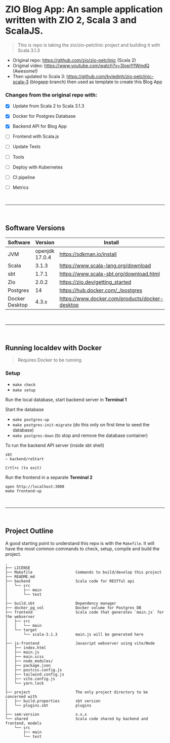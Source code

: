 # ZIO Blog App: An sample application written with ZIO 2, Scala 3 and ScalaJS.

> This is repo is taking the zio/zio-petclinic project and building it with Scala 3.1.3

- Original repo: https://github.com/zio/zio-petclinic (Scala 2)
- Original video: https://www.youtube.com/watch?v=3lopiYfWmdQ (Awesome!)
- Then updated to Scala 3: https://github.com/kyledinh/zio-petclinic-scala-3 (blogapp branch) then used as template to create this Blog App

### Changes from the original repo with:

- [x] Update from Scala 2 to Scala 3.1.3
- [x] Docker for Postgres Database
- [x] Backend API for Blog App
- [ ] Frontend with Scala.js
- [ ] Update Tests
- [ ] Tools 
- [ ] Deploy with Kubernetes 
- [ ] CI pipeline
- [ ] Metrics


<br><hr><br>

## Software Versions 

| Software       | Version        | Install                                        |
|----------------|----------------|------------------------------------------------|
| JVM            | openjdk 17.0.4 | https://sdkman.io/install                      |
| Scala          | 3.1.3          | https://www.scala-lang.org/download            |
| sbt            | 1.7.1          | https://www.scala-sbt.org/download.html        |  
| Zio            | 2.0.2          | https://zio.dev/getting_started                |
| Postgres       | 14             | https://hub.docker.com/_/postgres              |
| Docker Desktop | 4.3.x          | https://www.docker.com/products/docker-desktop |

<br><hr><br>

## Running localdev with Docker
> Requires Docker to be running  

### Setup

- `make check`
- `make setup`

Run the local database, start backend server in **Terminal 1**

Start the database
- `make postgres-up`
- `make postgres-init-migrate` (do this only on first time to seed the database)
- `make postgres-down` (to stop and remove the database container)

To run the backend API server (inside sbt shell)
```
sbt 
~ backend/reStart

Crtl+c (to exit)
```

Run the frontend in a separate **Terminal 2**
```
open http://localhost:3000
make frontend-up
```

<br><hr><br>

## Project Outline 

A good starting point to understand this repo is with the `Makefile`. It will have the most common commands to check, setup, compile and build the project.

```
.
├── LICENSE
├── Makefile                   Commands to build/develop this project 
├── README.md
├── backend                    Scala code for RESTful api 
│   └── src
│       ├── main
│       └── test
│
├── build.sbt                  Dependency manager 
├── docker_pg_vol              Docker volume for Postgres DB
├── frontend                   Scala code that generates `main.js` for the webserver
│   ├── src
│   │   └── main
│   └── target
│       └── scala-3.1.3        main.js will be generated here
│
├── js-frontend                Javasript webserver using vite/Node
│   ├── index.html
│   ├── main.js
│   ├── main.scss
│   ├── node_modules/
│   ├── package.json
│   ├── postcss.config.js
│   ├── tailwind.config.js
│   ├── vite.config.js
│   └── yarn.lock
│
├── project                    The only project directory to be concerned with
│   ├── build.properties       sbt version  
│   └── plugins.sbt            plugins
│
├── sem-version                x.x.x
└── shared                     Scala code shared by backend and frontend, models 
    └── src
        ├── main
        └── test
```


<!-- MARKDOWN LINKS & IMAGES -->
<!-- https://www.markdownguide.org/basic-syntax/#reference-style-links -->
[product-screenshot]: js-frontend/zio-pet-clinic-webpage.png